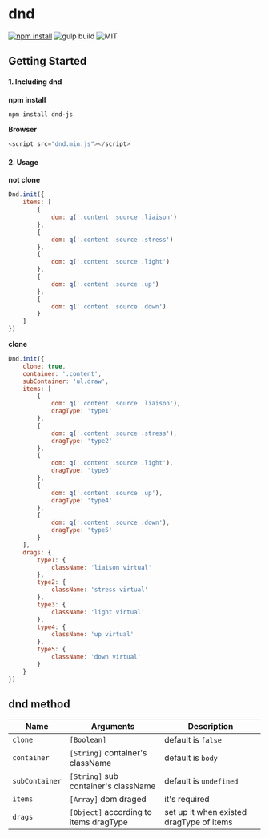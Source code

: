 # dnd
[![npm install](https://img.shields.io/badge/npm-install-green.svg?style=plastic)](https://www.npmjs.com/package/dnd-js)
![gulp build](https://img.shields.io/badge/build-gulp-green.svg?style=plastic)
![MIT](https://img.shields.io/packagist/l/doctrine/orm.svg)

## Getting Started

#### 1. Including dnd

**npm install**

``` bash
npm install dnd-js
```

**Browser**

``` js
<script src="dnd.min.js"></script>
```

#### 2. Usage

**not clone**

```js
Dnd.init({
    items: [
        {
            dom: q('.content .source .liaison')
        },
        {
            dom: q('.content .source .stress')
        },
        {
            dom: q('.content .source .light')
        },
        {
            dom: q('.content .source .up')
        },
        {
            dom: q('.content .source .down')
        }
    ]
})
```

**clone**

```js
Dnd.init({
    clone: true,
    container: '.content',
    subContainer: 'ul.draw',
    items: [
        {
            dom: q('.content .source .liaison'),
            dragType: 'type1'
        },
        {
            dom: q('.content .source .stress'),
            dragType: 'type2'
        },
        {
            dom: q('.content .source .light'),
            dragType: 'type3'
        },
        {
            dom: q('.content .source .up'),
            dragType: 'type4'
        },
        {
            dom: q('.content .source .down'),
            dragType: 'type5'
        }
    ],
    drags: {
        type1: {
            className: 'liaison virtual'
        },
        type2: {
            className: 'stress virtual'
        },
        type3: {
            className: 'light virtual'
        },
        type4: {
            className: 'up virtual'
        },
        type5: {
            className: 'down virtual'
        }
    }
})
```

## dnd method
 Name           | Arguments                                | Description
----------------|------------------------------------------|----------------------------------------
`clone`         | `[Boolean]`                              | default is `false`
`container`     | `[String]` container's className         | default is `body`
`subContainer`  | `[String]` sub container's className     | default is `undefined`
`items`         | `[Array]`  dom draged                    | it's required
`drags`         | `[Object]` according to items dragType   | set up it when existed dragType of items